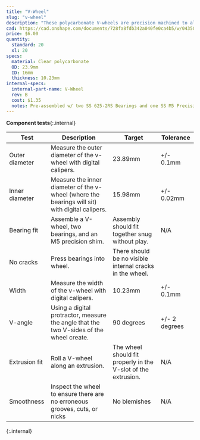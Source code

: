 ```yaml
---
title: "V-Wheel"
slug: "v-wheel"
description: "These polycarbonate V-wheels are precision machined to allow FarmBot to move in the X, Y, and Z directions smoothly and precisely. Each wheel comes pre-assembled with two stainless steel rubber-sealed ball bearings and one M5 precision shim."
cad: https://cad.onshape.com/documents/728fa8fdb342a040fe0ca4b5/w/0435033a7c78b02e71d0f721/e/e46cfd9650de95588fa4acfc?renderMode=0&uiState=6255c6ec46b4a5023f0a8544
price: $6.00
quantity:
  standard: 20
  xl: 20
specs:
  material: Clear polycarbonate
  OD: 23.9mm
  ID: 16mm
  thickness: 10.23mm
internal-specs:
  internal-part-name: V-Wheel
  rev: B
  cost: $1.35
  notes: Pre-assembled w/ two SS 625-2RS Bearings and one SS M5 Precision Shim.
---
```


**Component tests**{:.internal}

|Test          |Description  |Target       |Tolerance    |
|--------------|-------------|-------------|-------------|
|Outer diameter|Measure the outer diameter of the v-wheel with digital calipers.|23.89mm|+/- 0.1mm
|Inner diameter|Measure the inner diameter of the v-wheel (where the bearings will sit) with digital calipers.|15.98mm|+/- 0.02mm
|Bearing fit   |Assemble a V-wheel, two bearings, and an M5 precision shim.|Assembly should fit together snug without play.|N/A
|No cracks     |Press bearings into wheel.|There should be no visible internal cracks in the wheel.
|Width         |Measure the width of the v-wheel with digital calipers.|10.23mm|+/- 0.1mm
|V-angle       |Using a digital protractor, measure the angle that the two V-sides of the wheel create.|90 degrees|+/- 2 degrees
|Extrusion fit |Roll a V-wheel along an extrusion.|The wheel should fit properly in the V-slot of the extrusion.|N/A
|Smoothness    |Inspect the wheel to ensure there are no erroneous grooves, cuts, or nicks|No blemishes|N/A
{:.internal}

